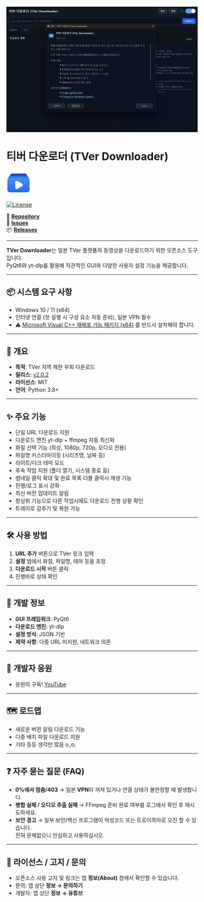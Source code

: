 ![TVer Application](./main.png)
# 티버 다운로더 (TVer Downloader)

![TVer Downloader Logo](./logo.png)

[![License](https://img.shields.io/badge/license-MIT-blue)](https://opensource.org/licenses/MIT)

📌 [**Repository**](https://github.com/deuxdoom/TVerDownloader)  
🐞 [**Issues**](https://github.com/deuxdoom/TVerDownloader/issues)  
📦 [**Releases**](https://github.com/deuxdoom/TVerDownloader/releases)

--- 

**TVer Downloader**는 일본 TVer 플랫폼의 동영상을 다운로드하기 위한 오픈소스 도구입니다.  
PyQt6와 yt-dlp를 활용해 직관적인 GUI와 다양한 사용자 설정 기능을 제공합니다.

---

## 📦 시스템 요구 사항

- Windows 10 / 11 (x64)
- 인터넷 연결 (첫 실행 시 구성 요소 자동 준비), 일본 VPN 필수
- ⚠ [Microsoft Visual C++ 재배포 가능 패키지 (x64)](https://aka.ms/vs/17/release/vc_redist.x64.exe) 를 반드시 설치해야 합니다.
---

## 📝 개요

- **목적**: TVer 지역 제한 우회 다운로드
- **릴리스**: [v2.0.2](https://github.com/deuxdoom/TVerDownloader/releases/tag/v2.0.2)
- **라이선스**: MIT
- **언어**: Python 3.8+

---

## ✨ 주요 기능

- 단일 URL 다운로드 지원
- 다운로드 엔진 yt-dlp + ffmpeg 자동 최신화
- 화질 선택 기능 (최상, 1080p, 720p, 오디오 전용)
- 파일명 커스터마이징 (시리즈명, 날짜 등)
- 라이트/다크 테마 모드
- 후속 작업 지원 (폴더 열기, 시스템 종료 등)
- 썸네일 클릭 확대 및 완료 목록 더블 클릭시 재생 기능
- 진행/로그 표시 강화 
- 최신 버전 업데이트 알림
- 항상위 기능으로 다른 작업시에도 다운로드 진행 상황 확인
- 트레이로 감추기 및 복원 가능
 
---

## 🛠 사용 방법

1. **URL 추가** 버튼으로 TVer 링크 입력
2. **설정** 탭에서 화질, 파일명, 테마 등을 조정
3. **다운로드 시작** 버튼 클릭
4. 진행바로 상태 확인

---

## 🔧 개발 정보

- **GUI 프레임워크**: PyQt6
- **다운로드 엔진**: yt-dlp
- **설정 방식**: JSON 기반
- **제약 사항**: 다중 URL 미지원, 네트워크 의존

---

## 🤝 개발자 응원

- 응원의 구독! [YouTube](https://www.youtube.com/@LE_SSERAFIM?sub_confirmation=1)

---

## 🗺️ 로드맵

- 새로운 버젼 알림 다운로드 기능
- 다중 배치 파일 다운로드 지원
- 기타 등등 생각만 많음 o_o;

---

## ❓ 자주 묻는 질문 (FAQ)

- **0%에서 멈춤/403** → 일본 **VPN**이 꺼져 있거나 연결 상태가 불안정할 때 발생합니다.
- **병합 실패 / 오디오 추출 실패** → FFmpeg 준비 완료 여부를 로그에서 확인 후 재시도하세요.
- **보안 경고** → 일부 보안/백신 프로그램이 악성코드 또는 트로이목마로 오진 할 수 있습니다.  
  전혀 문제없으니 안심하고 사용하십시오.

---

## 📜 라이선스 / 고지 / 문의

- 오픈소스 사용 고지 및 링크는 앱 **정보(About)** 창에서 확인할 수 있습니다.
- 문의: 앱 상단 **정보 → 문의하기**
- 개발자: 앱 상단 **정보 → 유튜브**